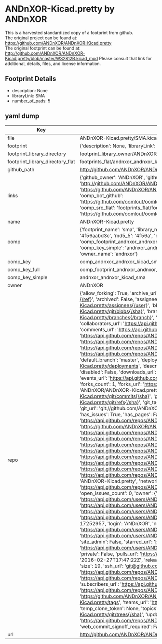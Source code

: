 # ANDnXOR-Kicad.pretty by ANDnXOR  
This is a harvested standardized copy of a footprint from github.  
The original project can be found at:  
https://github.com/ANDnXOR/ANDnXOR-Kicad.pretty  
The original footprint can be found at:
http://github.com/ANDnXOR/ANDnXOR-Kicad.pretty/blob/master/WS2812B.kicad_mod
Please consult that link for additional, details, files, and license information.  
## Footprint Details
* description: None  
* libraryLink: SMA  
* number_of_pads: 5  
## yaml dump  
| Key | Value |  
| --- | --- |  
| file | ANDnXOR-Kicad.pretty/SMA.kicad_mod |  
| footprint | {'description': None, 'libraryLink': 'SMA', 'number_of_pads': 5} |  
| footprint_library_directory | footprint_library_owner/ANDnXOR_ANDnXOR-Kicad.pretty |  
| footprint_library_directory_flat | footprints_flat/andnxor_andnxor_kicad_sma/working |  
| github_path | http://github.com/ANDnXOR/ANDnXOR-Kicad.pretty/blob/master/SMA.kicad_mod |  
| links | {'github_owner': 'ANDnXOR', 'github_repo_name': 'ANDnXOR-Kicad.pretty', 'github_src': 'http://github.com/ANDnXOR/ANDnXOR-Kicad.pretty/blob/master/WS2812B.kicad_mod', 'github_src_repo': 'https://github.com/ANDnXOR/ANDnXOR-Kicad.pretty', 'oomp_bot': 'footprints/andnxor_andnxor_kicad_sma/working', 'oomp_bot_github': 'https://github.com/oomlout/oomlout_oomp_footprint_bot/tree/main/footprints/andnxor_andnxor_kicad_sma/working', 'oomp_src_flat': 'footprints_flat/footprints_flat/andnxor_andnxor_kicad_sma/working', 'oomp_src_flat_github': 'https://github.com/oomlout/oomlout_oomp_footprint_src/tree/main/footprints_flat/andnxor_andnxor_kicad_sma/working'} |  
| name | ANDnXOR-Kicad.pretty |  
| oomp | {'footprint_name': 'sma', 'library_name': 'andnxor_kicad', 'md5': '4f56aabd3c7a194f4631169e018a6dd5', 'md5_10': '4f56aabd3c', 'md5_5': '4f56a', 'md5_6': '4f56aa', 'oomp_key': 'oomp_andnxor_andnxor_kicad_sma', 'oomp_key_extra': 'oomp_footprint_andnxor_andnxor_kicad_sma', 'oomp_key_full': 'oomp_footprint_andnxor_andnxor_kicad_sma_4f56aa', 'oomp_key_simple': 'andnxor_andnxor_kicad_sma', 'original_filename': 'ANDnXOR-Kicad.pretty/SMA.kicad_mod', 'owner_name': 'andnxor'} |  
| oomp_key | oomp_andnxor_andnxor_kicad_sma |  
| oomp_key_full | oomp_footprint_andnxor_andnxor_kicad_sma |  
| oomp_key_simple | andnxor_andnxor_kicad_sma |  
| owner | ANDnXOR |  
| repo | {'allow_forking': True, 'archive_url': 'https://api.github.com/repos/ANDnXOR/ANDnXOR-Kicad.pretty/{archive_format}{/ref}', 'archived': False, 'assignees_url': 'https://api.github.com/repos/ANDnXOR/ANDnXOR-Kicad.pretty/assignees{/user}', 'blobs_url': 'https://api.github.com/repos/ANDnXOR/ANDnXOR-Kicad.pretty/git/blobs{/sha}', 'branches_url': 'https://api.github.com/repos/ANDnXOR/ANDnXOR-Kicad.pretty/branches{/branch}', 'clone_url': 'https://github.com/ANDnXOR/ANDnXOR-Kicad.pretty.git', 'collaborators_url': 'https://api.github.com/repos/ANDnXOR/ANDnXOR-Kicad.pretty/collaborators{/collaborator}', 'comments_url': 'https://api.github.com/repos/ANDnXOR/ANDnXOR-Kicad.pretty/comments{/number}', 'commits_url': 'https://api.github.com/repos/ANDnXOR/ANDnXOR-Kicad.pretty/commits{/sha}', 'compare_url': 'https://api.github.com/repos/ANDnXOR/ANDnXOR-Kicad.pretty/compare/{base}...{head}', 'contents_url': 'https://api.github.com/repos/ANDnXOR/ANDnXOR-Kicad.pretty/contents/{+path}', 'contributors_url': 'https://api.github.com/repos/ANDnXOR/ANDnXOR-Kicad.pretty/contributors', 'created_at': '2016-02-27T17:23:57Z', 'default_branch': 'master', 'deployments_url': 'https://api.github.com/repos/ANDnXOR/ANDnXOR-Kicad.pretty/deployments', 'description': 'Kicad components and footprints used by the AND!XOR DEFCON 24 Badge', 'disabled': False, 'downloads_url': 'https://api.github.com/repos/ANDnXOR/ANDnXOR-Kicad.pretty/downloads', 'events_url': 'https://api.github.com/repos/ANDnXOR/ANDnXOR-Kicad.pretty/events', 'fork': False, 'forks': 1, 'forks_count': 1, 'forks_url': 'https://api.github.com/repos/ANDnXOR/ANDnXOR-Kicad.pretty/forks', 'full_name': 'ANDnXOR/ANDnXOR-Kicad.pretty', 'git_commits_url': 'https://api.github.com/repos/ANDnXOR/ANDnXOR-Kicad.pretty/git/commits{/sha}', 'git_refs_url': 'https://api.github.com/repos/ANDnXOR/ANDnXOR-Kicad.pretty/git/refs{/sha}', 'git_tags_url': 'https://api.github.com/repos/ANDnXOR/ANDnXOR-Kicad.pretty/git/tags{/sha}', 'git_url': 'git://github.com/ANDnXOR/ANDnXOR-Kicad.pretty.git', 'has_discussions': False, 'has_downloads': True, 'has_issues': True, 'has_pages': False, 'has_projects': True, 'has_wiki': True, 'homepage': None, 'hooks_url': 'https://api.github.com/repos/ANDnXOR/ANDnXOR-Kicad.pretty/hooks', 'html_url': 'https://github.com/ANDnXOR/ANDnXOR-Kicad.pretty', 'id': 52678758, 'is_template': False, 'issue_comment_url': 'https://api.github.com/repos/ANDnXOR/ANDnXOR-Kicad.pretty/issues/comments{/number}', 'issue_events_url': 'https://api.github.com/repos/ANDnXOR/ANDnXOR-Kicad.pretty/issues/events{/number}', 'issues_url': 'https://api.github.com/repos/ANDnXOR/ANDnXOR-Kicad.pretty/issues{/number}', 'keys_url': 'https://api.github.com/repos/ANDnXOR/ANDnXOR-Kicad.pretty/keys{/key_id}', 'labels_url': 'https://api.github.com/repos/ANDnXOR/ANDnXOR-Kicad.pretty/labels{/name}', 'language': None, 'languages_url': 'https://api.github.com/repos/ANDnXOR/ANDnXOR-Kicad.pretty/languages', 'license': None, 'merges_url': 'https://api.github.com/repos/ANDnXOR/ANDnXOR-Kicad.pretty/merges', 'milestones_url': 'https://api.github.com/repos/ANDnXOR/ANDnXOR-Kicad.pretty/milestones{/number}', 'mirror_url': None, 'name': 'ANDnXOR-Kicad.pretty', 'network_count': 1, 'node_id': 'MDEwOlJlcG9zaXRvcnk1MjY3ODc1OA==', 'notifications_url': 'https://api.github.com/repos/ANDnXOR/ANDnXOR-Kicad.pretty/notifications{?since,all,participating}', 'open_issues': 0, 'open_issues_count': 0, 'owner': {'avatar_url': 'https://avatars.githubusercontent.com/u/17252957?v=4', 'events_url': 'https://api.github.com/users/ANDnXOR/events{/privacy}', 'followers_url': 'https://api.github.com/users/ANDnXOR/followers', 'following_url': 'https://api.github.com/users/ANDnXOR/following{/other_user}', 'gists_url': 'https://api.github.com/users/ANDnXOR/gists{/gist_id}', 'gravatar_id': '', 'html_url': 'https://github.com/ANDnXOR', 'id': 17252957, 'login': 'ANDnXOR', 'node_id': 'MDQ6VXNlcjE3MjUyOTU3', 'organizations_url': 'https://api.github.com/users/ANDnXOR/orgs', 'received_events_url': 'https://api.github.com/users/ANDnXOR/received_events', 'repos_url': 'https://api.github.com/users/ANDnXOR/repos', 'site_admin': False, 'starred_url': 'https://api.github.com/users/ANDnXOR/starred{/owner}{/repo}', 'subscriptions_url': 'https://api.github.com/users/ANDnXOR/subscriptions', 'type': 'User', 'url': 'https://api.github.com/users/ANDnXOR'}, 'private': False, 'pulls_url': 'https://api.github.com/repos/ANDnXOR/ANDnXOR-Kicad.pretty/pulls{/number}', 'pushed_at': '2016-02-27T17:47:22Z', 'releases_url': 'https://api.github.com/repos/ANDnXOR/ANDnXOR-Kicad.pretty/releases{/id}', 'size': 19, 'ssh_url': 'git@github.com:ANDnXOR/ANDnXOR-Kicad.pretty.git', 'stargazers_count': 2, 'stargazers_url': 'https://api.github.com/repos/ANDnXOR/ANDnXOR-Kicad.pretty/stargazers', 'statuses_url': 'https://api.github.com/repos/ANDnXOR/ANDnXOR-Kicad.pretty/statuses/{sha}', 'subscribers_count': 2, 'subscribers_url': 'https://api.github.com/repos/ANDnXOR/ANDnXOR-Kicad.pretty/subscribers', 'subscription_url': 'https://api.github.com/repos/ANDnXOR/ANDnXOR-Kicad.pretty/subscription', 'svn_url': 'https://github.com/ANDnXOR/ANDnXOR-Kicad.pretty', 'tags_url': 'https://api.github.com/repos/ANDnXOR/ANDnXOR-Kicad.pretty/tags', 'teams_url': 'https://api.github.com/repos/ANDnXOR/ANDnXOR-Kicad.pretty/teams', 'temp_clone_token': None, 'topics': [], 'trees_url': 'https://api.github.com/repos/ANDnXOR/ANDnXOR-Kicad.pretty/git/trees{/sha}', 'updated_at': '2018-08-17T02:47:50Z', 'url': 'https://api.github.com/repos/ANDnXOR/ANDnXOR-Kicad.pretty', 'visibility': 'public', 'watchers': 2, 'watchers_count': 2, 'web_commit_signoff_required': False} |  
| url | http://github.com/ANDnXOR/ANDnXOR-Kicad.pretty |  

